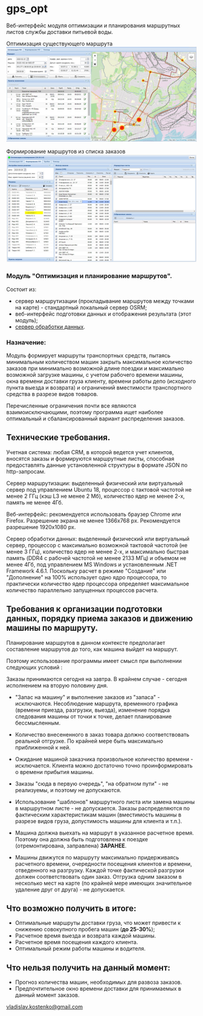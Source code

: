 # gps_opt
Веб-интерфейс модуля оптимизации и планирования маршрутных листов службы доставки питьевой воды.

Оптимизация существующего маршрута
![Оптимизация](/help/images/images/opt_main_window.jpg)

Формирование маршрутов из списка заказов
![Формирование](help/images/files/image.jpg)

### Модуль "Оптимизация и планирование маршрутов".
Состоит из:
- сервер маршрутизации (прокладывание маршрутов между точками на карте) - стандартный локальный сервер OSRM;
- веб-интерфейс подготовки данных и отображения результата (этот модуль);
- [сервер обработки данных](https://github.com/murr999888/VRP).

### Назначение:
Модуль формирует маршруты транспортных средств, пытаясь минимальным количеством машин закрыть максимальное количество заказов при минимально возможной длине поездки и максимально возможной загрузке машины, с учетом рабочего времени машины, окна времени доставки груза клиенту, времени работы депо (исходного пункта выезда и возврата) и ограничений вместимости транспортного средства в разрезе видов товаров.

Перечисленные ограничения почти все являются взаимоисключающими, поэтому программа ищет наиболее оптимальный и сбалансированный вариант распределения заказов.

## Технические требования.

Учетная система: любая CRM, в которой ведется учет клиентов, вносятся заказы и формируются маршрутные листы, способная предоставлять данные установленной структуры в формате JSON по http-запросам.

Сервер маршрутизации: выделенный физический или виртуальный сервер под управлением Ubuntu 18, процессор с тактовой частотой не менее 2 ГГц (кэш L3 не менее 2 Мб), количество ядер не менее 2-х, память не менее 4Гб. 

Веб-интерфейс: рекомендуется использовать браузер Chrome или Firefox. Разрешение экрана не менее 1366x768 px. Рекомендуется разрешение 1920х1080 px.

Сервер обработки данных: выделенный физический или виртуальный сервер, процессор с максимально возможной тактовой частотой (не менее 3 ГГц), количество ядер не менее 2-х, и максимально быстрая память (DDR4 с рабочей частотой не менее 2133 МГц) и объемом не менее 4Гб, под управлением MS Windows и установленным .NET Framework 4.6.1. Поскольку расчет в режиме "Создание" или "Дополнение" на 100%  использует одно ядро процессора, то практически количество ядер процессора определяет максимальное количество параллельно запущенных процессов расчета.

## Требования к организации подготовки данных, порядку приема заказов и движению машины по маршруту.

Планирование маршрутов в данном контексте предполагает составление маршрутов до того, как машина выйдет на маршрут.

Поэтому использование программы имеет смысл при выполнении следующих условий :

Заказы принимаются сегодня на завтра. В крайнем случае - сегодня исполнением на вторую половину дня. 

- "Запас на машину" и выполнение заказов из "запаса" - исключаются. Несоблюдение маршрута, временного графика (времени приезда, разгрузки, выезда), изменение порядка следования машины от точки к точке, делает планирование бессмысленным.

- Количество внесененного в заказ товара должно соответствовать реальной отгрузке. По крайней мере быть максимально приближенной к ней.

- Ожидание машиной заказчика произвольное количество времени - исключается. Клиента можно достаточно точно проинформировать о времени прибытия машины.

- Заказы "сюда в первую очередь", "на обратном пути" - не реализуемы, и поэтому не допускаются.

- Использование "шаблонов" маршрутного листа или замена машины в маршрутном листе - не допускается. Заказы распределяются по фактическим характеристикам машин (вместимость машины в разрезе видов груза, допустимость машины для клиента и т.п.).

- Машина должна выехать на маршрут в указанное расчетное время. Поэтому она должна быть подготовлена к поездке (отремонтирована, заправлена) **ЗАРАНЕЕ**.

- Машины движутся по маршруту максимально придерживаясь расчетного времени, очередности посещения клиентов и времени, отведенного на разгрузку.
Каждой точке фактической разгрузки должен соответствовать один заказ. Отгрузка одним заказом в несколько мест на карте (по крайней мере имеющих значительное удаление друг от друга) - не допускается. 

## Что возможно получить в итоге:
- Оптимальные маршруты доставки груза, что может привести к снижению совокупного пробега машин (**до 25-30%**);
- Расчетное время выезда и возврата каждой машины.
- Расчетное время посещения каждого клиента.
- Оптимальный режим работы машины и водителя.

## Что нельзя получить на данный момент:
- Прогноз количества машин, необходимых для развоза заказов.
- Предпочтительное окно времени доставки для принимаемых в данный момент заказов.

vladislav.kostenko@gmail.com
